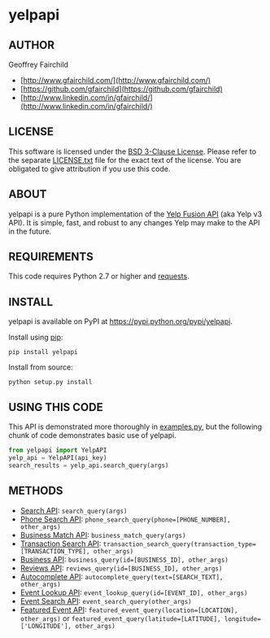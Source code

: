 # yelpapi

## AUTHOR
Geoffrey Fairchild
* [http://www.gfairchild.com/](http://www.gfairchild.com/)
* [https://github.com/gfairchild](https://github.com/gfairchild)
* [http://www.linkedin.com/in/gfairchild/](http://www.linkedin.com/in/gfairchild/)

## LICENSE
This software is licensed under the [BSD 3-Clause License](http://opensource.org/licenses/BSD-3-Clause). Please refer to the separate [LICENSE.txt](LICENSE.txt) file for the exact text of the license. You are obligated to give attribution if you use this code.

## ABOUT
yelpapi is a pure Python implementation of the [Yelp Fusion API](https://www.yelp.com/developers/documentation/v3/get_started) (aka Yelp v3 API). It is simple, fast, and robust to any changes Yelp may make to the API in the future.

## REQUIREMENTS
This code requires Python 2.7 or higher and [requests](https://github.com/requests/requests).

## INSTALL
yelpapi is available on PyPI at https://pypi.python.org/pypi/yelpapi.

Install using [pip](http://www.pip-installer.org/):

    pip install yelpapi

Install from source:

    python setup.py install

## USING THIS CODE
This API is demonstrated more thoroughly in [examples.py](examples/examples.py), but the following chunk of code demonstrates basic use of yelpapi. 

```python
from yelpapi import YelpAPI
yelp_api = YelpAPI(api_key)
search_results = yelp_api.search_query(args)
```

## METHODS
* [Search API](https://www.yelp.com/developers/documentation/v3/business_search): `search_query(args)`
* [Phone Search API](https://www.yelp.com/developers/documentation/v3/business_search_phone): `phone_search_query(phone=[PHONE_NUMBER], other_args)`
* [Business Match API](https://www.yelp.com/developers/documentation/v3/business_match): `business_match_query(args)`
* [Transaction Search API](https://www.yelp.com/developers/documentation/v3/transactions_search): `transaction_search_query(transaction_type=[TRANSACTION_TYPE], other_args)`
* [Business API](https://www.yelp.com/developers/documentation/v3/business): `business_query(id=[BUSINESS_ID], other_args)`
* [Reviews API](https://www.yelp.com/developers/documentation/v3/business_reviews): `reviews_query(id=[BUSINESS_ID], other_args)`
* [Autocomplete API](https://www.yelp.com/developers/documentation/v3/autocomplete): `autocomplete_query(text=[SEARCH_TEXT], other_args)`
* [Event Lookup API](https://www.yelp.com/developers/documentation/v3/event): `event_lookup_query(id=[EVENT_ID], other_args)`
* [Event Search API](https://www.yelp.com/developers/documentation/v3/event_search): `event_search_query(other_args)`
* [Featured Event API](https://www.yelp.com/developers/documentation/v3/featured_event): `featured_event_query(location=[LOCATION], other_args)` or `featured_event_query(latitude=[LATITUDE], longitude=['LONGITUDE'], other_args)`
